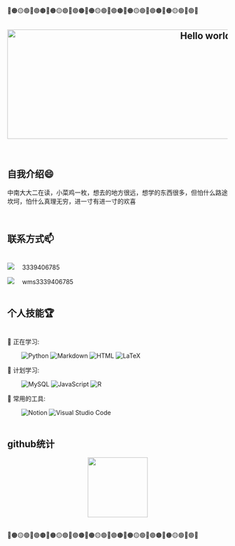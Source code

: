 <!DOCTYPE html>  
<html>  
<body>  
<p>🔴🟠🟡🟢🔵🟣🟤🔴🟠🟡🟢🔵🟣🟤🔴🟠🟡🟢🔵🟣🟤🔴🟠🟡🟢🔵🟣🟤🔴🟠🟡🟢🔵🟣🔴</p>
<h2 align="center">
<a href="https://postimg.cc/hQTmxBnn">
<img border="0" src="https://i.postimg.cc/WzfwBNfd/0-B392-CF9-E08-DB688-C9-B618412-C167966.jpg" alt="Hello world,I'm Sunny" width="1000" height="250"></a>
</h2><br/>  
<h2>自我介绍😄</h2>  
<p>中南大大二在读，小菜鸡一枚，想去的地方很远，想学的东西很多，但怕什么路途坎坷，怕什么真理无穷，进一寸有进一寸的欢喜</p><br/>
 <h2>联系方式📫</h2>  <br/>
 <span><img src="https://img.shields.io/badge/QQ-EB1923?style=for-the-badge&logo=tencent%20qq&logoColor=black" />&emsp; 3339406785
</span>

<span><img src="https://img.shields.io/badge/VX-07C160?style=for-the-badge&logo=WeChat&logoColor=black" />&emsp; wms3339406785
</span><br/><br/>

<h2>个人技能🏆</h2>   <br/>  
💪 正在学习:  

&emsp;&emsp;
![Python](https://img.shields.io/badge/-Python-pink?style=flat-square&logo=Python)
![Markdown](https://img.shields.io/badge/-Markdown-orange?style=flat-square&logo=Markdown)
![HTML](https://img.shields.io/badge/-HTML-yellow?style=flat-square&logo=HTML)
![LaTeX](https://img.shields.io/badge/-LaTeX-008080?style=flat-square&logo=LaTeX&logoColor=white)
 
 🧠 计划学习:  
 
&emsp;&emsp;
![MySQL](https://img.shields.io/badge/mysql-%2300f.svg?style=flat-square&logo=mysql&logoColor=white)
![JavaScript](https://img.shields.io/badge/-JavaScript-oringe?style=flat-square&logo=javascript)
![R](https://img.shields.io/badge/r-%23276DC3.svg?style=flat-square&logo=r&logoColor=white)  

🧰 常用的工具:  

&emsp;&emsp;
![Notion](https://img.shields.io/badge/-Notion-purple?style=flat-square&logo=Notion)
![Visual Studio Code](https://img.shields.io/badge/-Visual%20Studio%20Code-007ACC?style=flat-square&logo=Visual%20Studio%20Code&logoColor=fff)  
<br/>

<h2>github统计</h2>
<div align="center"> <img height="137px" src="https://github-readme-stats.vercel.app/api?username=3-sunny&hide_title=true&hide_border=true&show_icons=trueline_height=21&theme=merko" /> </div> <br/> 
<p>🔴🟠🟡🟢🔵🟣🟤🔴🟠🟡🟢🔵🟣🟤🔴🟠🟡🟢🔵🟣🟤🔴🟠🟡🟢🔵🟣🟤🔴🟠🟡🟢🔵🟣🔴</p>
</body>  
</html>
